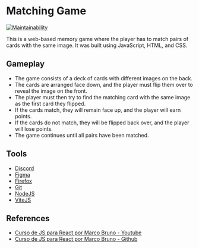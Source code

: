 # Matching Game
[![Maintainability](https://api.codeclimate.com/v1/badges/cd4a57f7013607ee12cf/maintainability)](https://codeclimate.com/github/sswellington/matching-game/maintainability)

This is a web-based memory game where the player has to match pairs of cards with the same image. It was built using JavaScript, HTML, and CSS.

## Gameplay
* The game consists of a deck of cards with different images on the back.
* The cards are arranged face down, and the player must flip them over to reveal the image on the front.
* The player must then try to find the matching card with the same image as the first card they flipped.
* If the cards match, they will remain face up, and the player will earn points.
* If the cards do not match, they will be flipped back over, and the player will lose points.
* The game continues until all pairs have been matched.

## Tools
* [Discord](https://discord.com/invite/FP5UaAG)
* [Figma](https://www.figma.com/file/k8GPJJNlqcjXvnF6Nmk2XL/Matching-game?node-id=1%3A129)
* [Firefox](https://www.mozilla.org/pt-BR/firefox/new/)
* [Git](https://git-scm.com/downloads)
* [NodeJS](https://nodejs.org/en)
* [ViteJS](https://vitejs.dev)

## References
* [Curso de JS para React por Marco Bruno - Youtube](https://www.youtube.com/watch?v=Ajt9A-pNckI&list=PLirko8T4cEmzWZVn_ZKQbfDOuCnSZJ4va&index=1)
* [Curso de JS para React por Marco Bruno - Github](https://github.com/marcobrunodev/curso-javascript-para-react)